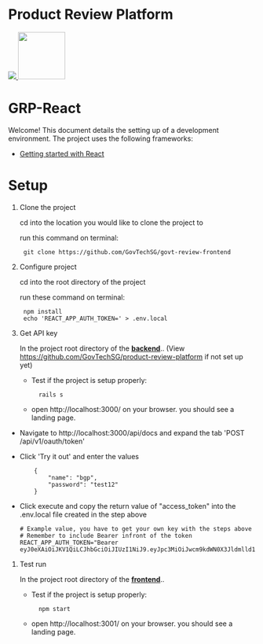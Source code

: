 # Product Review Platform

<a href="https://teamcity.gahmen.tech/viewType.html?buildTypeId=ProductReviewPlatform_UnitTest&guest=1"> 
<img src="https://teamcity.gahmen.tech/app/rest/builds/buildType(id:ProductReviewPlatform_UnitTest)/statusIcon"/>
</a>

<img src="public/favicon.png" width="96" />

# GRP-React

Welcome! This document details the setting up of a development environment. The project uses the following frameworks:

* [Getting started with React](https://facebook.github.io/react/docs/getting-started.html)

# Setup

1. Clone the project

	cd into the location you would like to clone the project to

	run this command on terminal: 

		git clone https://github.com/GovTechSG/govt-review-frontend

1. Configure project

	cd into the root directory of the project

	run these command on terminal: 

		npm install
		echo 'REACT_APP_AUTH_TOKEN=' > .env.local

1. Get API key

	In the project root directory of the [**backend**](https://github.com/GovTechSG/product-review-platform).. (View https://github.com/GovTechSG/product-review-platform if not set up yet)

	- Test if the project is setup properly:
		
			rails s

	- open http://localhost:3000/ on your browser. you should see a landing page.

  - Navigate to http://localhost:3000/api/docs and expand the tab 'POST /api/v1/oauth/token'

  - Click 'Try it out' and enter the values

  			{
			    "name": "bgp",
			    "password": "test12"
  			}

  - Click execute and copy the return value of "access_token" into the .env.local file created in the step above
			
		# Example value, you have to get your own key with the steps above
		# Remember to include Bearer infront of the token
		REACT_APP_AUTH_TOKEN="Bearer eyJ0eXAiOiJKV1QiLCJhbGciOiJIUzI1NiJ9.eyJpc3MiOiJwcm9kdWN0X3Jldmlld19wbGF0Zm9ybSIsImlhdCI6MTUyNTc2NDA5MSwianRpIjoiYjE1M2ExOTgtZDI3YS00NDAyLTk1MTktNjA5ZTZkYjNlMjNmIiwiYXBwIjp7ImlkIjoxLCJuYW1lIjoiYmdwIn19._Hv7ER8Kakex2WQYw9X24B4F8Ywc1tSxjJaoqfT663k"
  

1. Test run


	In the project root directory of the [**frontend**](https://github.com/GovTechSG/govt-review-frontend)..

	- Test if the project is setup properly:
		
			npm start

	- open http://localhost:3001/ on your browser. you should see a landing page.